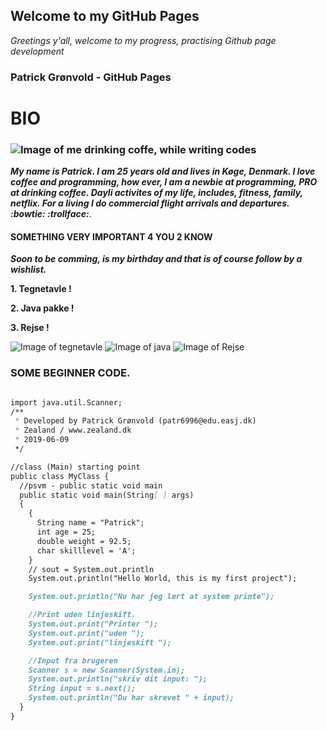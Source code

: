 ## Welcome to my GitHub Pages

_Greetings y'all, welcome to my progress, practising Github page development_

### Patrick Grønvold - GitHub Pages
# BIO

### ![Image of me drinking coffe, while writing codes](https://media1.giphy.com/media/7srpeY4TZMrO8/200w.webp?cid=790b761135707c2f51b45c96061aa15e14621992e7bcf7a9&rid=200w.webp)
**_My name is Patrick. I am 25 years old and lives in Køge, Denmark.
I love coffee and programming, how ever, I am a newbie at programming, PRO at drinking coffee. Dayli activites of my life, includes, fitness, family, netflix. For a living I do commercial flight arrivals and departures.  :bowtie: :trollface:_**. 

#### SOMETHING VERY IMPORTANT 4 YOU 2 KNOW
**_Soon to be comming, is my birthday and that is of course follow by a wishlist._**

**1. Tegnetavle !** 

**2. Java pakke !** 

**3. Rejse !** 

![Image of tegnetavle](https://media0.giphy.com/media/9mLuI83JxQdSE/200w.webp?cid=790b76111f1f142aa7bf4736b6cb5250c0346e6749fd756d&rid=200w.webp)
![Image of java](https://media0.giphy.com/media/uH7JvseKVMojS/200w.webp?cid=790b7611fa9a006453344ba51b29c2824c45c1b1d74e33cc&rid=200w.webp)
![Image of Rejse](https://media1.giphy.com/media/5xtDarqlsEW6F7F14Fq/200w.webp?cid=790b761108c5cec056772a010eab44c9f32c9ae201d997f7&rid=200w.webp)

### SOME BEGINNER CODE.


```markdown

import java.util.Scanner;
/**
 * Developed by Patrick Grønvold (patr6996@edu.easj.dk)
 * Zealand / www.zealand.dk
 * 2019-06-09
 */

//class (Main) starting point
public class MyClass {
  //psvm - public static void main
  public static void main(String[ ] args)
  {
    {
      String name = "Patrick";
      int age = 25;
      double weight = 92.5;
      char skilllevel = 'A';
    }
    // sout = System.out.println
    System.out.println("Hello World, this is my first project");

    System.out.println("Nu har jeg lært at system printe");

    //Print uden linjeskift.
    System.out.print("Printer ");
    System.out.print("uden ");
    System.out.print("linjeskift ");

    //Input fra brugeren
    Scanner s = new Scanner(System.in);
    System.out.println("skriv dit input: ");
    String input = s.next();
    System.out.println("Du har skrevet " + input);
  }
}

```
